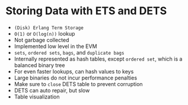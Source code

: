 Storing Data with ETS and DETS
==============================

* `(Disk) Erlang Term Storage`
* `O(1)` or `O(log(n))` lookup
* Not garbage collected
* Implemented low level in the EVM
* `sets`, `ordered sets`, `bags`, and `duplicate bags`
* Internally represented as hash tables, except `ordered set`, which is a
balanced binary tree
* For even faster lookups, can hash values to keys
* Large binaries do not incur performance penalties
* Make sure to `close` DETS table to prevent corruption
* DETS can auto repair, but slow
* Table visualization
